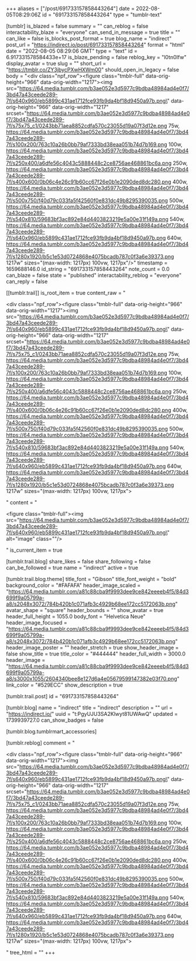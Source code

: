 +++
aliases = ["/post/691733157858443264"]
date = 2022-08-05T08:29:06Z
id = "691733157858443264"
type = "tumblr-text"

[tumblr]
is_blazed = false
summary = ""
can_reblog = false
interactability_blaze = "everyone"
can_send_in_message = true
title = ""
can_like = false
is_blocks_post_format = true
blog_name = "indirect"
post_url = "https://indirect.io/post/691733157858443264"
format = "html"
date = "2022-08-05 08:29:06 GMT"
type = "text"
id = 6.917331578584433e+17
is_blaze_pending = false
reblog_key = "l0tn0Ifw"
display_avatar = true
slug = ""
short_url = "https://tmblr.co/ZY3jbycPXwHXWm00"
should_open_in_legacy = false
body = "<div class=\"npf_row\"><figure class=\"tmblr-full\" data-orig-height=\"966\" data-orig-width=\"1217\"><img src=\"https://64.media.tumblr.com/b3ae052e3d5977c9bdba48984ad4e0f7/3bd47a43ceede289-7f/s640x960/eb5899c431ae1712fce93fb9da4bf18d9450a97b.png\" data-orig-height=\"966\" data-orig-width=\"1217\" srcset=\"https://64.media.tumblr.com/b3ae052e3d5977c9bdba48984ad4e0f7/3bd47a43ceede289-7f/s75x75_c1/0243bb71aea8852cdfa570c23055d19a07f3d12e.png 75w, https://64.media.tumblr.com/b3ae052e3d5977c9bdba48984ad4e0f7/3bd47a43ceede289-7f/s100x200/763c10a26b0bb79af7333bd38eaa051b74d7b169.png 100w, https://64.media.tumblr.com/b3ae052e3d5977c9bdba48984ad4e0f7/3bd47a43ceede289-7f/s250x400/a6dfe56c4043c5888448c2ce8756ae468861bc6a.png 250w, https://64.media.tumblr.com/b3ae052e3d5977c9bdba48984ad4e0f7/3bd47a43ceede289-7f/s400x600/0b06c4e26c91b60cc67f26e0b1e2090ded8dc280.png 400w, https://64.media.tumblr.com/b3ae052e3d5977c9bdba48984ad4e0f7/3bd47a43ceede289-7f/s500x750/f40d79c033fa5f42560f0e831dc49b8295390035.png 500w, https://64.media.tumblr.com/b3ae052e3d5977c9bdba48984ad4e0f7/3bd47a43ceede289-7f/s540x810/59683bf3ac892e84d4403823219e5a00e31f149a.png 540w, https://64.media.tumblr.com/b3ae052e3d5977c9bdba48984ad4e0f7/3bd47a43ceede289-7f/s640x960/eb5899c431ae1712fce93fb9da4bf18d9450a97b.png 640w, https://64.media.tumblr.com/b3ae052e3d5977c9bdba48984ad4e0f7/3bd47a43ceede289-7f/s1280x1920/b5c1e53d0724868e4075bcadb787c0f3a6e39373.png 1217w\" sizes=\"(max-width: 1217px) 100vw, 1217px\"/></figure></div>"
timestamp = 1659688146.0
id_string = "691733157858443264"
note_count = 0.0
can_blaze = false
state = "published"
interactability_reblog = "everyone"
can_reply = false

[[tumblr.trail]]
is_root_item = true
content_raw = "<p><div class=\"npf_row\"><figure class=\"tmblr-full\" data-orig-height=\"966\" data-orig-width=\"1217\"><img src=\"https://64.media.tumblr.com/b3ae052e3d5977c9bdba48984ad4e0f7/3bd47a43ceede289-7f/s640x960/eb5899c431ae1712fce93fb9da4bf18d9450a97b.png\" data-orig-height=\"966\" data-orig-width=\"1217\" srcset=\"https://64.media.tumblr.com/b3ae052e3d5977c9bdba48984ad4e0f7/3bd47a43ceede289-7f/s75x75_c1/0243bb71aea8852cdfa570c23055d19a07f3d12e.png 75w, https://64.media.tumblr.com/b3ae052e3d5977c9bdba48984ad4e0f7/3bd47a43ceede289-7f/s100x200/763c10a26b0bb79af7333bd38eaa051b74d7b169.png 100w, https://64.media.tumblr.com/b3ae052e3d5977c9bdba48984ad4e0f7/3bd47a43ceede289-7f/s250x400/a6dfe56c4043c5888448c2ce8756ae468861bc6a.png 250w, https://64.media.tumblr.com/b3ae052e3d5977c9bdba48984ad4e0f7/3bd47a43ceede289-7f/s400x600/0b06c4e26c91b60cc67f26e0b1e2090ded8dc280.png 400w, https://64.media.tumblr.com/b3ae052e3d5977c9bdba48984ad4e0f7/3bd47a43ceede289-7f/s500x750/f40d79c033fa5f42560f0e831dc49b8295390035.png 500w, https://64.media.tumblr.com/b3ae052e3d5977c9bdba48984ad4e0f7/3bd47a43ceede289-7f/s540x810/59683bf3ac892e84d4403823219e5a00e31f149a.png 540w, https://64.media.tumblr.com/b3ae052e3d5977c9bdba48984ad4e0f7/3bd47a43ceede289-7f/s640x960/eb5899c431ae1712fce93fb9da4bf18d9450a97b.png 640w, https://64.media.tumblr.com/b3ae052e3d5977c9bdba48984ad4e0f7/3bd47a43ceede289-7f/s1280x1920/b5c1e53d0724868e4075bcadb787c0f3a6e39373.png 1217w\" sizes=\"(max-width: 1217px) 100vw, 1217px\"></figure></div></p>"
content = "<p><figure class=\"tmblr-full\"><img src=\"https://64.media.tumblr.com/b3ae052e3d5977c9bdba48984ad4e0f7/3bd47a43ceede289-7f/s640x960/eb5899c431ae1712fce93fb9da4bf18d9450a97b.png\" alt=\"image\" class=\"\"/></figure></p>"
is_current_item = true

[tumblr.trail.blog]
share_likes = false
share_following = false
can_be_followed = true
name = "indirect"
active = true

[tumblr.trail.blog.theme]
title_font = "Gibson"
title_font_weight = "bold"
background_color = "#FAFAFA"
header_image_scaled = "https://64.media.tumblr.com/a81c88cba9f9993dee9ce842eeeeb4f5/84d3699f9a05799a-a8/s2048x3072/784b420b1c071afb3c4929b68ee172cc5172063b.png"
avatar_shape = "square"
header_bounds = ""
show_avatar = true
header_full_height = 1055.0
body_font = "Helvetica Neue"
header_image_focused = "https://64.media.tumblr.com/a81c88cba9f9993dee9ce842eeeeb4f5/84d3699f9a05799a-a8/s2048x3072/784b420b1c071afb3c4929b68ee172cc5172063b.png"
header_image_poster = ""
header_stretch = true
show_header_image = false
show_title = true
title_color = "#444444"
header_full_width = 3000.0
header_image = "https://64.media.tumblr.com/a81c88cba9f9993dee9ce842eeeeb4f5/84d3699f9a05799a-a8/s3000x1055/2604340bee8e127d6a4e05679599147382e03f70.png"
link_color = "#529ECC"
show_description = true

[tumblr.trail.post]
id = "691733157858443264"

[tumblr.blog]
name = "indirect"
title = "indirect"
description = ""
url = "https://indirect.io/"
uuid = "t:PgyUJU3SA2Klwyt81UWAwQ"
updated = 1739939727.0
can_show_badges = false

[tumblr.blog.tumblrmart_accessories]

[tumblr.reblog]
comment = "<p><div class=\"npf_row\"><figure class=\"tmblr-full\" data-orig-height=\"966\" data-orig-width=\"1217\"><img src=\"https://64.media.tumblr.com/b3ae052e3d5977c9bdba48984ad4e0f7/3bd47a43ceede289-7f/s640x960/eb5899c431ae1712fce93fb9da4bf18d9450a97b.png\" data-orig-height=\"966\" data-orig-width=\"1217\" srcset=\"https://64.media.tumblr.com/b3ae052e3d5977c9bdba48984ad4e0f7/3bd47a43ceede289-7f/s75x75_c1/0243bb71aea8852cdfa570c23055d19a07f3d12e.png 75w, https://64.media.tumblr.com/b3ae052e3d5977c9bdba48984ad4e0f7/3bd47a43ceede289-7f/s100x200/763c10a26b0bb79af7333bd38eaa051b74d7b169.png 100w, https://64.media.tumblr.com/b3ae052e3d5977c9bdba48984ad4e0f7/3bd47a43ceede289-7f/s250x400/a6dfe56c4043c5888448c2ce8756ae468861bc6a.png 250w, https://64.media.tumblr.com/b3ae052e3d5977c9bdba48984ad4e0f7/3bd47a43ceede289-7f/s400x600/0b06c4e26c91b60cc67f26e0b1e2090ded8dc280.png 400w, https://64.media.tumblr.com/b3ae052e3d5977c9bdba48984ad4e0f7/3bd47a43ceede289-7f/s500x750/f40d79c033fa5f42560f0e831dc49b8295390035.png 500w, https://64.media.tumblr.com/b3ae052e3d5977c9bdba48984ad4e0f7/3bd47a43ceede289-7f/s540x810/59683bf3ac892e84d4403823219e5a00e31f149a.png 540w, https://64.media.tumblr.com/b3ae052e3d5977c9bdba48984ad4e0f7/3bd47a43ceede289-7f/s640x960/eb5899c431ae1712fce93fb9da4bf18d9450a97b.png 640w, https://64.media.tumblr.com/b3ae052e3d5977c9bdba48984ad4e0f7/3bd47a43ceede289-7f/s1280x1920/b5c1e53d0724868e4075bcadb787c0f3a6e39373.png 1217w\" sizes=\"(max-width: 1217px) 100vw, 1217px\"></figure></div></p>"
tree_html = ""
+++
